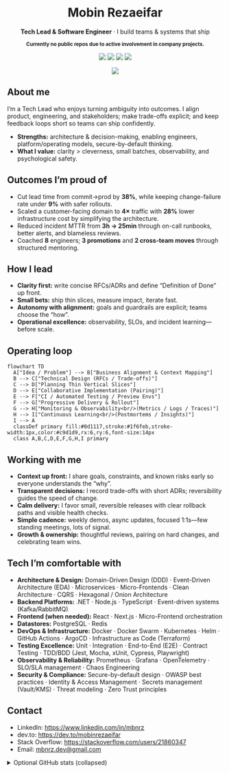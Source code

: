 <h1 align="center">Mobin Rezaeifar</h1>
<p align="center"><b>Tech Lead & Software Engineer</b> · I build teams & systems that ship</p>
<p align="center"><sub><b>Currently no public repos due to active involvement in company projects.</b></sub></p>

<p align="center">
  <a href="https://www.linkedin.com/in/mbnrz"><img src="https://img.shields.io/badge/LinkedIn-mbnrz-0A66C2?logo=linkedin&logoColor=white" /></a>
  <a href="https://dev.to/mobinrezaeifar"><img src="https://img.shields.io/badge/dev.to-@mobinrezaeifar-0A0A0A?logo=devdotto&logoColor=white" /></a>
  <a href="https://stackoverflow.com/users/21860347"><img src="https://img.shields.io/badge/Stack%20Overflow-21860347-F48024?logo=stackoverflow&logoColor=white" /></a>
  <img src="https://komarev.com/ghpvc/?username=mobinrezaeifar&label=Profile%20Views&color=1f6feb" />
</p>


<p align="center">
  <img src="https://readme-typing-svg.demolab.com?font=Inter&weight=500&size=20&pause=1200&center=true&vCenter=true&width=900&lines=Leading+teams+to+ship+reliable+software;Clarity%2C+delivery%2C+and+continuous+improvement;People+first%2C+then+systems" />
</p>

## About me
I’m a Tech Lead who enjoys turning ambiguity into outcomes. I align product, engineering, and stakeholders; make trade-offs explicit; and keep feedback loops short so teams can ship confidently.

- **Strengths:** architecture & decision-making, enabling engineers, platform/operating models, secure-by-default thinking.  
- **What I value:** clarity > cleverness, small batches, observability, and psychological safety.

## Outcomes I’m proud of
- Cut lead time from commit→prod by **38%**, while keeping change-failure rate under **9%** with safer rollouts.  
- Scaled a customer-facing domain to **4×** traffic with **28%** lower infrastructure cost by simplifying the architecture.  
- Reduced incident MTTR from **3h → 25min** through on-call runbooks, better alerts, and blameless reviews.  
- Coached **8** engineers; **3 promotions** and **2 cross-team moves** through structured mentoring.

## How I lead
- **Clarity first:** write concise RFCs/ADRs and define “Definition of Done” up front.  
- **Small bets:** ship thin slices, measure impact, iterate fast.  
- **Autonomy with alignment:** goals and guardrails are explicit; teams choose the “how”.  
- **Operational excellence:** observability, SLOs, and incident learning—before scale.

## Operating loop
```mermaid
flowchart TD
  A["Idea / Problem"] --> B["Business Alignment & Context Mapping"]
  B --> C["Technical Design (RFCs / Trade-offs)"]
  C --> D["Planning Thin Vertical Slices"]
  D --> E["Collaborative Implementation (Pairing)"]
  E --> F["CI / Automated Testing / Preview Envs"]
  F --> G["Progressive Delivery & Rollout"]
  G --> H["Monitoring & Observability<br/>(Metrics / Logs / Traces)"]
  H --> I["Continuous Learning<br/>(Postmortems / Insights)"]
  I --> A
  classDef primary fill:#0d1117,stroke:#1f6feb,stroke-width:1px,color:#c9d1d9,rx:6,ry:6,font-size:14px
  class A,B,C,D,E,F,G,H,I primary
```


## Working with me
- **Context up front:** I share goals, constraints, and known risks early so everyone understands the “why”.  
- **Transparent decisions:** I record trade-offs with short ADRs; reversibility guides the speed of change.  
- **Calm delivery:** I favor small, reversible releases with clear rollback paths and visible health checks.  
- **Simple cadence:** weekly demos, async updates, focused 1:1s—few standing meetings, lots of signal.  
- **Growth & ownership:** thoughtful reviews, pairing on hard changes, and celebrating team wins.

## Tech I’m comfortable with
- **Architecture & Design:** Domain-Driven Design (DDD) · Event-Driven Architecture (EDA) · Microservices · Micro-Frontends · Clean Architecture · CQRS · Hexagonal / Onion Architecture  
- **Backend Platforms:** .NET · Node.js · TypeScript · Event-driven systems (Kafka/RabbitMQ)  
- **Frontend (when needed):** React · Next.js · Micro-Frontend orchestration  
- **Datastores:** PostgreSQL · Redis  
- **DevOps & Infrastructure:** Docker · Docker Swarm · Kubernetes · Helm · GitHub Actions · ArgoCD · Infrastructure as Code (Terraform)  
- **Testing Excellence:** Unit · Integration · End-to-End (E2E) · Contract Testing · TDD/BDD (Jest, Mocha, xUnit, Cypress, Playwright)  
- **Observability & Reliability:** Prometheus · Grafana · OpenTelemetry · SLO/SLA management · Chaos Engineering  
- **Security & Compliance:** Secure-by-default design · OWASP best practices · Identity & Access Management · Secrets management (Vault/KMS) · Threat modeling · Zero Trust principles

## Contact
- LinkedIn: https://www.linkedin.com/in/mbnrz  
- dev.to: https://dev.to/mobinrezaeifar  
- Stack Overflow: https://stackoverflow.com/users/21860347  
- Email: mbnrz.dev@gmail.com

<details>
  <summary>Optional GitHub stats (collapsed)</summary>
  <p align="left">
    <img height="165" src="https://github-readme-stats.vercel.app/api?username=mobinrezaeifar&show_icons=true&hide_border=true&theme=transparent" />
    <img height="165" src="https://github-readme-streak-stats.herokuapp.com?user=mobinrezaeifar&theme=transparent&hide_border=true" />
  </p>
  <p align="left">
    <img height="165" src="https://github-readme-stats.vercel.app/api/top-langs/?username=mobinrezaeifar&layout=compact&hide_border=true&theme=transparent" />
  </p>
</details>
